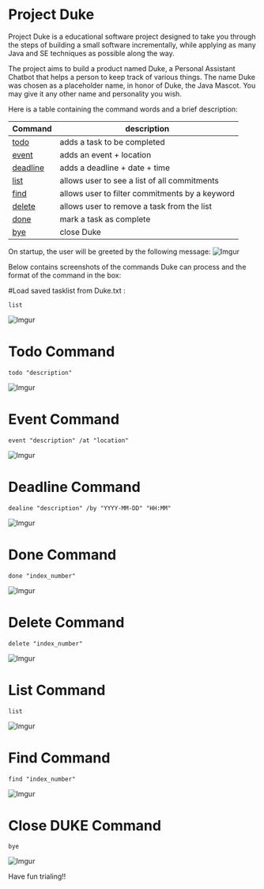 # Project Duke

Project Duke is a educational software project designed to take you through the steps of building a small software incrementally, while applying as many Java and SE techniques as possible along the way.

The project aims to build a product named Duke, a Personal Assistant Chatbot that helps a person to keep track of various things. The name Duke was chosen as a placeholder name, in honor of Duke, the Java Mascot. You may give it any other name and personality you wish.

Here is a table containing the command words and a brief description:

Command | description
------------ | -------------
[todo](#todo-command) | adds a task to be completed
[event](#event-command) | adds an event + location
[deadline](#deadline-command) | adds a deadline + date + time
[list](#list-command) | allows user to see a list of all commitments
[find](#find-command) | allows user to filter commitments by a keyword
[delete](#delete-command) | allows user to remove a task from the list
[done](#done-command) | mark a task as complete
[bye](#close-duke-command) | close Duke

On startup, the user will be greeted by the following message:
![Imgur](https://i.imgur.com/tW87ITA.jpg)

Below contains screenshots of the commands Duke can process and the format of the command in the box:

#Load saved tasklist from Duke.txt :
   ```
  list
   ```
![Imgur](https://i.imgur.com/vdB5yXK.jpg)

# Todo Command

   ```
  todo "description"
   ```
![Imgur](https://i.imgur.com/3NFVn3U.jpg)

# Event Command

   ```
  event "description" /at "location"
   ```
![Imgur](https://i.imgur.com/fcUClHK.jpg)

# Deadline Command

   ```
  dealine "description" /by "YYYY-MM-DD" "HH:MM"
   ```
![Imgur](https://i.imgur.com/xL42jdE.jpg)

# Done Command

   ```
  done "index_number"
   ```
![Imgur](https://i.imgur.com/Hs0F7Ej.jpg)

# Delete Command

   ```
 delete "index_number"
   ```
![Imgur](https://i.imgur.com/1tfECL4.jpg)

# List Command

   ```
  list
   ```

![Imgur](https://i.imgur.com/BOq0AwX.jpg)

# Find Command

   ```
  find "index_number"
   ```
![Imgur](https://i.imgur.com/XcLGGCH.jpg)

# Close DUKE Command

   ```
 bye
   ```
![Imgur](https://i.imgur.com/MJVdEue.jpg)

Have fun trialing!!
